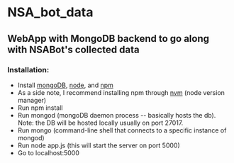 # NSA_bot_data

## WebApp with MongoDB backend to go along with NSABot's collected data

### Installation:
- Install [mongoDB](www.mongodb.org/), [node](http://nodejs.org/), and [npm](https://npmjs.org)
- As a side note, I recommend installing npm through [nvm](https://github.com/creationix/nvm) (node version manager)
- Run npm install
- Run mongod (mongoDB daemon process -- basically hosts the db). Note: the DB will be hosted locally usually on port 27017.
- Run mongo (command-line shell that connects to a specific instance of mongod)
- Run node app.js (this will start the server on port 5000)
- Go to localhost:5000
